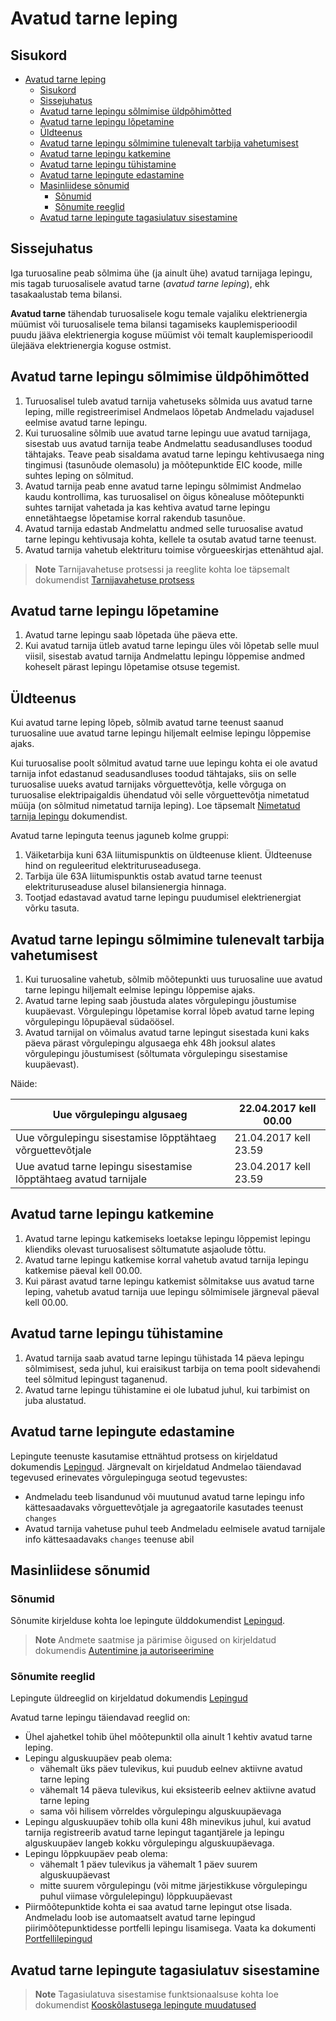 # Avatud tarne leping

## Sisukord

- [Avatud tarne leping](#avatud-tarne-leping)
  - [Sisukord](#sisukord)
  - [Sissejuhatus](#sissejuhatus)
  - [Avatud tarne lepingu sõlmimise üldpõhimõtted](#avatud-tarne-lepingu-sõlmimise-üldpõhimõtted)
  - [Avatud tarne lepingu lõpetamine](#avatud-tarne-lepingu-lõpetamine)
  - [Üldteenus](#üldteenus)
  - [Avatud tarne lepingu sõlmimine tulenevalt tarbija vahetumisest](#avatud-tarne-lepingu-sõlmimine-tulenevalt-tarbija-vahetumisest)
  - [Avatud tarne lepingu katkemine](#avatud-tarne-lepingu-katkemine)
  - [Avatud tarne lepingu tühistamine](#avatud-tarne-lepingu-tühistamine)
  - [Avatud tarne lepingute edastamine](#avatud-tarne-lepingute-edastamine)
  - [Masinliidese sõnumid](#masinliidese-sõnumid)
    - [Sõnumid](#sõnumid)
    - [Sõnumite reeglid](#sõnumite-reeglid)
  - [Avatud tarne lepingute tagasiulatuv sisestamine](#avatud-tarne-lepingute-tagasiulatuv-sisestamine)

## Sissejuhatus

Iga turuosaline peab sõlmima ühe (ja ainult ühe) avatud tarnijaga lepingu, mis tagab turuosalisele avatud tarne (*avatud tarne leping*), ehk tasakaalustab tema bilansi.

**Avatud tarne** tähendab turuosalisele kogu temale vajaliku elektrienergia müümist või turuosalisele tema bilansi tagamiseks kauplemisperioodil puudu jääva elektrienergia koguse müümist või temalt kauplemisperioodil ülejääva elektrienergia koguse ostmist.

## Avatud tarne lepingu sõlmimise üldpõhimõtted

1. Turuosalisel tuleb avatud tarnija vahetuseks sõlmida uus avatud tarne leping, mille registreerimisel Andmelaos lõpetab Andmeladu vajadusel eelmise avatud tarne lepingu.
2. Kui turuosaline sõlmib uue avatud tarne lepingu uue avatud tarnijaga, sisestab uus avatud tarnija teabe Andmelattu seadusandluses toodud tähtajaks. Teave peab sisaldama avatud tarne lepingu kehtivusaega ning tingimusi (tasunõude olemasolu) ja mõõtepunktide EIC koode, mille suhtes leping on sõlmitud.
3. Avatud tarnija peab enne avatud tarne lepingu sõlmimist Andmelao kaudu kontrollima, kas turuosalisel on õigus kõnealuse mõõtepunkti suhtes tarnijat vahetada ja kas kehtiva avatud tarne lepingu ennetähtaegse lõpetamise korral rakendub tasunõue.
4. Avatud tarnija edastab Andmelattu andmed selle turuosalise avatud tarne lepingu kehtivusaja kohta, kellele ta osutab avatud tarne teenust.
5. Avatud tarnija vahetub elektrituru toimise võrgueeskirjas ettenähtud ajal.

> **Note**
> Tarnijavahetuse protsessi ja reeglite kohta loe täpsemalt dokumendist [Tarnijavahetuse protsess](05.4-avatud-tarnija-vahetus.md)

## Avatud tarne lepingu lõpetamine

1. Avatud tarne lepingu saab lõpetada ühe päeva ette.
2. Kui avatud tarnija ütleb avatud tarne lepingu üles või lõpetab selle muul viisil, sisestab avatud tarnija Andmelattu lepingu lõppemise andmed koheselt pärast lepingu lõpetamise otsuse tegemist.

## Üldteenus

Kui avatud tarne leping lõpeb, sõlmib avatud tarne teenust saanud turuosaline uue avatud tarne lepingu hiljemalt eelmise lepingu lõppemise ajaks.

Kui turuosalise poolt sõlmitud avatud tarne uue lepingu kohta ei ole avatud tarnija infot edastanud seadusandluses toodud tähtajaks, siis on selle turuosalise uueks avatud tarnijaks võrguettevõtja, kelle võrguga on turuosalise elektripaigaldis ühendatud või selle võrguettevõtja nimetatud müüja (on sõlmitud nimetatud tarnija leping). Loe täpsemalt [Nimetatud tarnija lepingu](05.5-nimetatud-tarnija-leping.md) dokumendist.

Avatud tarne lepinguta teenus jaguneb kolme gruppi:

1. Väiketarbija kuni 63A liitumispunktis on üldteenuse klient. Üldteenuse hind on reguleeritud elektrituruseadusega.
2. Tarbija üle 63A liitumispunktis ostab avatud tarne teenust elektrituruseaduse alusel bilansienergia hinnaga.
3. Tootjad edastavad avatud tarne lepingu puudumisel elektrienergiat võrku tasuta.

## Avatud tarne lepingu sõlmimine tulenevalt tarbija vahetumisest

1. Kui turuosaline vahetub, sõlmib mõõtepunkti uus turuosaline uue avatud tarne lepingu hiljemalt eelmise lepingu lõppemise ajaks.
2. Avatud tarne leping saab jõustuda alates võrgulepingu jõustumise kuupäevast. Võrgulepingu lõpetamise korral lõpeb avatud tarne leping võrgulepingu lõpupäeval südaöösel.
3. Avatud tarnijal on võimalus avatud tarne lepingut sisestada kuni kaks päeva pärast võrgulepingu algusaega ehk 48h jooksul alates võrgulepingu jõustumisest (sõltumata võrgulepingu sisestamise kuupäevast).

Näide:

| Uue võrgulepingu algusaeg                                         | 22.04.2017 kell 00.00     |
|-------------------------------------------------------------------|---------------------------|
| Uue võrgulepingu sisestamise lõpptähtaeg võrguettevõtjale         | 21.04.2017 kell 23.59     |
| Uue avatud tarne lepingu sisestamise lõpptähtaeg avatud tarnijale | 23.04.2017 kell 23.59     |

## Avatud tarne lepingu katkemine

1. Avatud tarne lepingu katkemiseks loetakse lepingu lõppemist lepingu kliendiks olevast turuosalisest sõltumatute asjaolude tõttu.
2. Avatud tarne lepingu katkemise korral vahetub avatud tarnija lepingu katkemise päeval kell 00.00.
3. Kui pärast avatud tarne lepingu katkemist sõlmitakse uus avatud tarne leping, vahetub avatud tarnija uue lepingu sõlmimisele järgneval päeval kell 00.00.

## Avatud tarne lepingu tühistamine

1. Avatud tarnija saab avatud tarne lepingu tühistada 14 päeva lepingu sõlmimisest, seda juhul, kui eraisikust tarbija on tema poolt sidevahendi teel sõlmitud lepingust taganenud.
2. Avatud tarne lepingu tühistamine ei ole lubatud juhul, kui tarbimist on juba alustatud.

## Avatud tarne lepingute edastamine

Lepingute teenuste kasutamise ettnähtud protsess on kirjeldatud dokumendis [Lepingud](05-lepingud.md). Järgnevalt on kirjeldatud Andmelao täiendavad tegevused erinevates võrgulepinguga seotud tegevustes:

- Andmeladu teeb lisandunud või muutunud avatud tarne lepingu info kättesaadavaks võrguettevõtjale ja agregaatorile kasutades teenust `changes`
- Avatud tarnija vahetuse puhul teeb Andmeladu eelmisele avatud tarnijale info kättesaadavaks `changes` teenuse abil

## Masinliidese sõnumid

### Sõnumid

Sõnumite kirjelduse kohta loe lepingute ülddokumendist [Lepingud](05-lepingud.md).

> **Note**
> Andmete saatmise ja pärimise õigused on kirjeldatud dokumendis [Autentimine ja autoriseerimine](02-autentimine-ja-autoriseerimine.md)

### Sõnumite reeglid

Lepingute üldreeglid on kirjeldatud dokumendis [Lepingud](05-lepingud.md#sõnumite-reeglid)

Avatud tarne lepingu täiendavad reeglid on:

- Ühel ajahetkel tohib ühel mõõtepunktil olla ainult 1 kehtiv avatud tarne leping.
- Lepingu alguskuupäev peab olema:
  - vähemalt üks päev tulevikus, kui puudub eelnev aktiivne avatud tarne leping
  - vähemalt 14 päeva tulevikus, kui eksisteerib eelnev aktiivne avatud tarne leping
  - sama või hilisem võrreldes võrgulepingu alguskuupäevaga
- Lepingu alguskuupäev tohib olla kuni 48h minevikus juhul, kui avatud tarnija registreerib avatud tarne lepingut tagantjärele ja lepingu alguskuupäev langeb kokku võrgulepingu alguskuupäevaga.
- Lepingu lõppkuupäev peab olema:
  - vähemalt 1 päev tulevikus ja vähemalt 1 päev suurem alguskuupäevast
  - mitte suurem võrgulepingu (või mitme järjestikkuse võrgulepingu puhul viimase võrgulelepingu) lõppkuupäevast
- Piirmõõtepunktide kohta ei saa avatud tarne lepingut otse lisada. Andmeladu loob ise automaatselt avatud tarne lepingud piirimõõtepunktidesse portfelli lepingu lisamisega. Vaata ka dokumenti [Portfellilepingud](05.1-portfellileping.md)

## Avatud tarne lepingute tagasiulatuv sisestamine 

> **Note**
> Tagasiulatuva sisestamise funktsionaalsuse kohta loe dokumendist [Kooskõlastusega lepingute muudatused](05.8-kooskolastusega-lepingute-muudatused.md)
